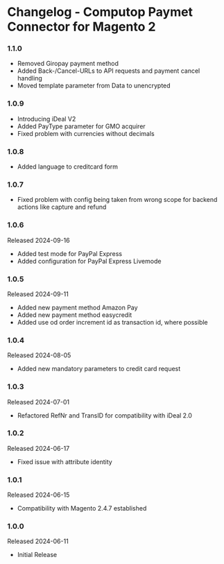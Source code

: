 # Changelog - Computop Paymet Connector for Magento 2

### 1.1.0
* Removed Giropay payment method
* Added Back-/Cancel-URLs to API requests and payment cancel handling
* Moved template parameter from Data to unencrypted

### 1.0.9
* Introducing iDeal V2
* Added PayType parameter for GMO acquirer
* Fixed problem with currencies without decimals

### 1.0.8
* Added language to creditcard form

### 1.0.7
* Fixed problem with config being taken from wrong scope for backend actions like capture and refund

### 1.0.6
Released 2024-09-16
* Added test mode for PayPal Express
* Added configuration for PayPal Express Livemode

### 1.0.5
Released 2024-09-11
* Added new payment method Amazon Pay
* Added new payment method easycredit
* Added use od order increment id as transaction id, where possible

### 1.0.4
Released 2024-08-05
* Added new mandatory parameters to credit card request

### 1.0.3
Released 2024-07-01
* Refactored RefNr and TransID for compatibility with iDeal 2.0

### 1.0.2
Released 2024-06-17
* Fixed issue with attribute identity

### 1.0.1
Released 2024-06-15
* Compatibility with Magento 2.4.7 established

### 1.0.0
Released 2024-06-11
* Initial Release
